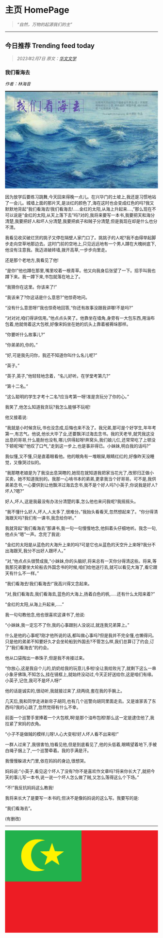 主页 HomePage
===========

> _“自然，万物的起源我们的主”_

* * *

今日推荐 Trending feed today
------------------------

> _2023年2月7日 原文：[华文文学](/CNLit/2023020701.html "华文文学")_

### 我们看海去

_作者：林海音_

![](/res/img/womenkhq.png)  

因为放学后要练习跳舞,今天回来得晚一点儿。在兴华门的土坡上,我还是习惯地站了一会儿。城墙上面的那片天,是淡红的颜色了,海在这时也会变成红色的吗?我又默默地背起“我们看海去!我们看海去!…..金红的太阳,从海上升起来….,”那么现在不可以说是“金红的太阳,从天上落下去”吗?对的,我将来要写一本书,我要把天和海分清楚,我要把好人和坏人分清楚,我要把疯子和贼子分清楚,但是我现在却是什么也分不清。

我看见收买破烂货的挑子又停在隔壁人家门口了。挑挑子的人呢?我不由得举起脚步走向空草地那边去。这时门前的空地上,只见远远地有一个男人蹲在大槐树底下,他没有注意我。我迈进破砖墙,拨开高草,一步步向里走。

还是那个老地方,我看见了他!

“是你!”他也蹲在那里,嘴里咬着一根青草。他又向我身后张望了一下。招手叫我也蹲下来。我一蹲下来,书包就落在地上了。

“我猜你在这里。你该来了!”

“我该来了?你这话是什么意思?”他惊奇地问。

“没有什么意思呀!”我也惊奇地回答,“你还有故事没跟我讲哪!不是吗?”

“对对对,咱们得讲信用。”他点点头笑了。他靠坐在墙角,身旁有一大包东西,用油布包着,他就倚着这大包袱,好像宋妈坐在她的炕头上靠着被褥垛那样。

“你要听什么故事儿?”

“你弟弟的,你的。”

“好,可是我先问你，我还不知道你叫什么名儿呢?”

“英子。”

“英子,英子,”他轻轻地念着，“名儿好听。在学堂考第几?”

“第十二名。”

“这么聪明的学生才考十二名?应当考第一呀!准是贪玩分了你的心。”

我笑了,他怎么知道我贪玩?我怎么能够不玩呢!

他又接着说:

“我就是小时候贪玩,书也没念成,后悔也来不及了。我兄弟,那可是个好学生,年年考第一,有志气。他说,他长大毕了业,还要飘洋过海去念书。我的天老爷,就凭我这没出息的哥哥,什么能耐也没有,哪儿供得起呀!奔窝头,我们娘儿仨,还常常吃了上顿没下顿呢!唉!”他叹了口气,“走到这一步上,也是事非得已。小妹妹,明白我的话吗?”

我似懂,又不懂,只是直着眼看他。他的眼角有一堆眼屎,眼睛红红的,好像昨天没睡觉，又像哭过似的。

“我那瞎老娘是为了我没出息哭瞎的,她现在就知道我把家当花光了,改邪归正做小买卖，她不知道我别的。我那一心啃书本的弟弟,更拿我当个好哥哥。可不是,我供弟弟念书,一心要供到让他飘洋过海去念书,我不是个好人吗?小英子,你说我是好人?坏人?嗯?”

好人,坏人,这是我最没有办法分清楚的事,怎么他也来问我呢?我摇摇头。

“我不懂什么好人,坏人,人太多了,很难分。”我抬头看看天,忽然想起来了。“你分得清海跟天吗?我们有一课书,我念给你听。”

我就背起“我们看海去”那课书,我一句一句慢慢地念,他斜着头仔细地听。我念一句,他点头“嗯”一声。念完了我说:

“金红的太阳是从蓝色的大海升上来的吗?可是它也从蓝色的天空升上来呀?我分不出海跟天,我分不出好人跟坏人。”

“对,”他点点头很赞成我,“小妹妹,你的头脑好,将来总有一天你分得清这些。将来,等我那兄弟要坐大轮船去外国念书的时候,咱们给他送行去,就可以看见大海了,看它跟天有什么不一样。”

“我们看海去!我们看海去!”我高兴得又念起来。

“对,我们看海去,我们看海去,蓝色的大海上,扬着白色的帆,…..还有什么太阳来着?”

“金红的太阳,从海上升起来,…..”

我一句句教他念,他也很喜欢这课书了,他说:

“小妹妹,我一定忘不了你,我的心事跟别人没说过,就连我兄弟算上。”

什么是他的心事呢?刚才他所说的话,都叫做心事吗?但是我并不完全懂,也懒得问。只是他的弟弟不知要好久才会坐轮船到外国去?不管怎么样,我们总算订了约会,订了“我们看海去”的约会。

他从口袋掏出一串珠子,但是我不肯接过来。

“你放心,这是我自个儿的,奶奶给我的玩意儿多啦!全让我给败光了,就剩下这么一串小象牙佛珠,不知怎么,挂在镜框上,就始终没动过,今天正好送给你,这是咱们有缘。小英子,记住,我可不是坏人呀!”

他的话是诚实的,很动听,我就接过来了,绕两绕,套在我的手腕上。

几天后,我和同学走进新帘子胡同,也有几个巡警向胡同里面走去。又是谁家丢了东西吗?我的心跳了,忽然觉得有什么不幸。

前面一个巡警手里捧着一个大包袱,啊!是那个油布包袱!那么这一定是逮住他了,我拉紧了宋妈的衣角。

“小子不是做贼的模样儿呀!人心大变啦!好人坏人看不出来啦!”

一群人过来了,我很害怕,怕看见他,但是到底看见了,他的头低着,眼睛望着地下,手被白绳子捆上了,一个巡警牵着。我的手满是汗。

我慢慢躲进大门里,依在妈妈的身边,很想哭。

妈妈说:“小英子,看见这个坏人了没有?你不是喜欢作文章吗?将来你长大了,就把今天的事儿写一本书,说一说一个坏人怎么做了贼,又怎么落得这么个下场。”

“不!”我反抗妈妈这么教我!

我将来长大了是要写一本书的,但决不是像妈妈说的这么写。我要写的是:

“我们看海去”。

(有删改)

* * *

![Flag of UEN](/res/img/uen.png "新月联合帝国的国旗")